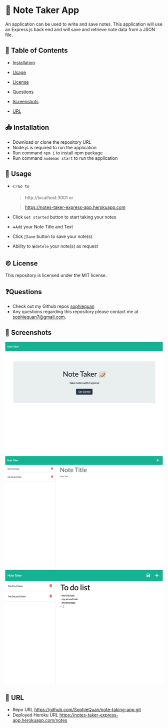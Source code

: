 # 📝 Note Taker App
An application can be used to write and save notes. This application will use an Express.js back end and will save and retrieve note data from a JSON file.

## 📑 Table of Contents
  * [Installation](#📥installation)

  * [Usage](#📗usage)

  * [License](#©license)

  * [Questions](#❓questions)

  * [Screenshots](#🌠screenshots)

  * [URL](#🔗URL)

## 📥 Installation
  * Download or clone the repository URL
  * Node.js is required to run the application
  * Run command `npm i` to install npm package
  * Run command `nodeman start` to run the application

## 📗 Usage
* 👉`Go to`
    > http://localhost:3001 or

    > https://notes-taker-express-app.herokuapp.com
* Click `Get started` button to start taking your notes
* `➕Add` your Note Title and Text
* Click `💾Save` button to save your note(s)
* Ability to `🗑detele` your note(s) as request


## © License
This repository is licensed under the MIT license.

## ❓Questions
- Check out my Github repos [sophiequan](https://github.com/sophiequan)
- Any questions regarding this repository please contact me at [sophiequan7@gmail.com](mailto:sophiequan7@gmail.com).

## 🌠 Screenshots
![screen shot note taker #1](public/assets/images/screenshot_1.png?raw=true " note taker screenshot")
![screen shot note taker #2](public/assets/images/screenshot_2.png?raw=true " note taker screenshot #2")
![screen shot note taker #3](public/assets/images/screenshot_3.png?raw=true " note taker screenshot #3")


## 🔗 URL
 * Repo URL https://github.com/SophieQuan/note-taking-app.git
 * Deployed Heroku URL https://notes-taker-express-app.herokuapp.com/notes